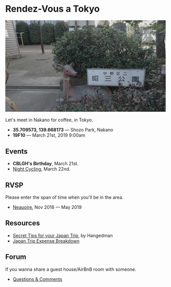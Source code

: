 # Rendez-Vous a Tokyo

<img src='RENDEZVOUS.jpg' width='600'/>

Let's meet in Nakano for coffee, in Tokyo.

- **35.709573, 139.668173** — Shozo Park, Nakano
- **19F10** — March 21st, 2019 9:00am

## Events

- **CBLGH's Birthday**, March 21st.
- [Night Cycling](http://wiki.xxiivv.com/JNC), March 22nd.

## RVSP

Please enter the span of time when you'll be in the area.

- [Neauoire](http://twitter.com/neauoire), Nov 2018 — May 2019

## Resources

- [Secret Tips for your Japan Trip](https://medium.com/@hangedmandesign/secret-and-undocumented-japan-trip-tips-f846fdfcee29), by Hangedman
- [Japan Trip Expense Breakdown](https://medium.com/@Letkma/japan-trip-expense-breakdown-1bb8f3dcac0e)

## Forum

If you wanna share a guest house/AirBnB room with someone.

- [Questions & Comments](https://github.com/merveilles/Resources/issues)
